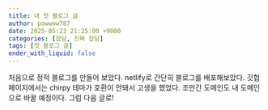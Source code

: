 ```yaml
---
title: 내 첫 블로그 글
author: powwow787
date: 2025-05:23 21:25:00 +9000
categories: [잡담, 진짜 잡담]
tags: [첫 블로그 글]
ender_with_liquid: false
---
```


처음으로 정적 블로그를 만들어 보았다. netlify로 간단히 블로그를 배포해보았다. 깃헙 페이지에서는 chirpy 테마가 호환이 안돼서 고생을 했었다. 조만간 도메인도 내 도메인으로 바꿀 예정이다. 그럼 다음 글로!
